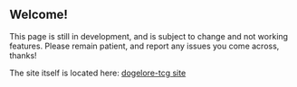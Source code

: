 ## Welcome!

This page is still in development, and is subject to change and not working features. 
Please remain patient, and report any issues you come across, thanks!

The site itself is located here: [dogelore-tcg site](https://dogelore-tcg.github.io)
